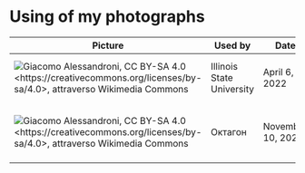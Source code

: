 # Using of my photographs

| Picture | Used by | Date | Article |
| ------- | ------- | ---- | ------- |
| ![Giacomo Alessandroni, CC BY-SA 4.0 &lt;https://creativecommons.org/licenses/by-sa/4.0&gt;, attraverso Wikimedia Commons](https://upload.wikimedia.org/wikipedia/commons/thumb/1/1d/Fonte_Avellana.jpg/128px-Fonte_Avellana.jpg) | Illinois State University | April 6, 2022 | [Dr. Kathryn Jasper awarded NEH grant](https://news.illinoisstate.edu/2022/04/dr-kathryn-jasper-awarded-neh-grant/) |
| ![Giacomo Alessandroni, CC BY-SA 4.0 &lt;https://creativecommons.org/licenses/by-sa/4.0&gt;, attraverso Wikimedia Commons](https://upload.wikimedia.org/wikipedia/commons/thumb/b/b7/Comune_di_Pesaro_visto_dalla_Panoramica_Adriatica_02.jpg/128px-Comune_di_Pesaro_visto_dalla_Panoramica_Adriatica_02.jpg) | Октагон | November 10, 2022 | [В Италии произошло землетрясение магнитудой 5,5](https://octagon.media/novosti/v_italii_proizoshlo_zemletryasenie_magnitudoj_5_5.html) |
